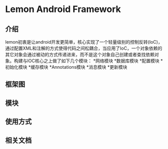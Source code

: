 # Lemon Android Framework

## 介绍
lemon初衷是让android开发更简单，核心实现了一个轻量级别的控制反转(IoC)，通过配置XML和注解的方式使得代码之间松耦合，当应用了IoC，一个对象依赖的其它对象会通过被动的方式传递进来，而不是这个对象自己创建或者查找依赖对象。构建与IOC核心之上做了如下几个模块：
  *网络模块
  *数据库模块
  *配置模块
  *初始化模块
  *缓存模块
  *Annotations模块
  *消息模块
  *更新模块

## 框架图

## 模块

## 使用方式

## 相关文档
